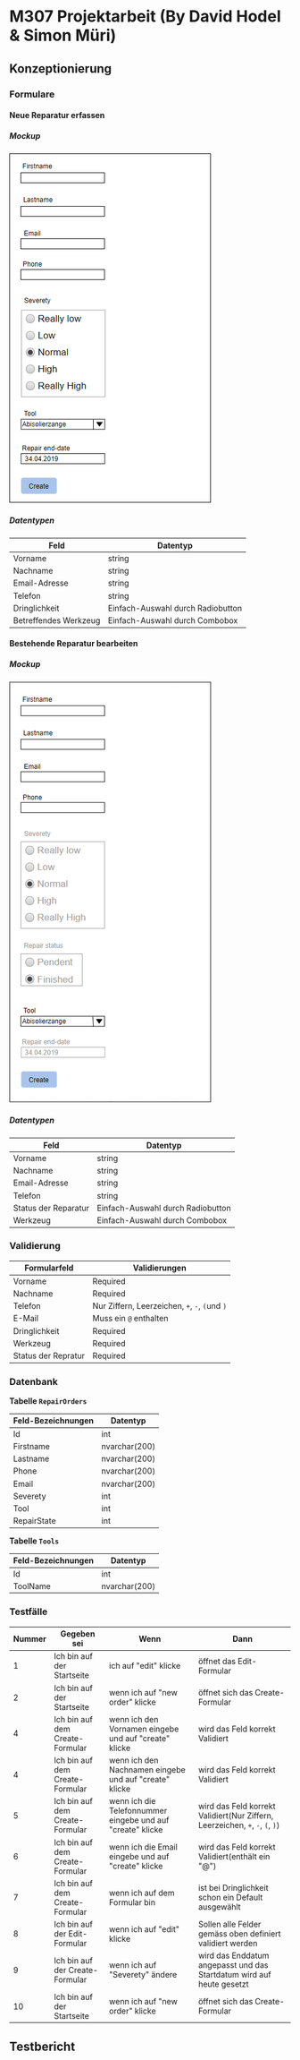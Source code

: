 # M307 Projektarbeit (By David Hodel & Simon Müri)

## Konzeptionierung

### Formulare

#### Neue Reparatur erfassen

##### Mockup

![Create-Formular](./img/create_formular.png)

##### Datentypen

| Feld                  | Datentyp                          |
|-----------------------|-----------------------------------|
| Vorname               | string                            |
| Nachname              | string                            |
| Email-Adresse         | string                            |
| Telefon               | string                            |
| Dringlichkeit         | Einfach-Auswahl durch Radiobutton |
| Betreffendes Werkzeug | Einfach-Auswahl durch Combobox    |

#### Bestehende Reparatur bearbeiten

##### Mockup

![Edit-Formular](./img/edit_formular.png)

##### Datentypen

| Feld                 | Datentyp                          |
|----------------------|-----------------------------------|
| Vorname              | string                            |
| Nachname             | string                            |
| Email-Adresse        | string                            |
| Telefon              | string                            |
| Status der Reparatur | Einfach-Auswahl durch Radiobutton |
| Werkzeug             | Einfach-Auswahl durch Combobox    |

### Validierung

| Formularfeld        | Validierungen                                  |
|---------------------|------------------------------------------------|
| Vorname             | Required                                       |
| Nachname            | Required                                       |
| Telefon             | Nur Ziffern, Leerzeichen, `+`, `-`, `(`und `)` |
| E-Mail              | Muss ein `@` enthalten                         |
| Dringlichkeit       | Required                                       |
| Werkzeug            | Required                                       |
| Status der Repratur | Required                                       |

### Datenbank

**Tabelle `RepairOrders`**

| Feld-Bezeichnungen | Datentyp      |
|--------------------|---------------|
| Id                 | int           |
| Firstname          | nvarchar(200) |
| Lastname           | nvarchar(200) |
| Phone              | nvarchar(200) |
| Email              | nvarchar(200) |
| Severety           | int           |
| Tool               | int           |
| RepairState        | int           |

**Tabelle `Tools`**

| Feld-Bezeichnungen | Datentyp      |
|--------------------|---------------|
| Id                 | int           |
| ToolName           | nvarchar(200) |

### Testfälle

| Nummer | Gegeben sei                     | Wenn                                                       | Dann                                                                          |
|--------|---------------------------------|------------------------------------------------------------|-------------------------------------------------------------------------------|
| 1      | Ich bin auf der Startseite      | ich auf "edit" klicke                                      | öffnet das Edit-Formular                                                      |
| 2      | Ich bin auf der Startseite      | wenn ich auf "new order" klicke                            | öffnet sich das Create-Formular                                               |
| 4      | Ich bin auf dem Create-Formular | wenn ich den Vornamen eingebe und auf "create" klicke      | wird das Feld korrekt Validiert                                               |
| 4      | Ich bin auf dem Create-Formular | wenn ich den Nachnamen eingebe und auf "create" klicke     | wird das Feld korrekt Validiert                                               |
| 5      | Ich bin auf dem Create-Formular | wenn ich die Telefonnummer eingebe und auf "create" klicke | wird das Feld korrekt Validiert(Nur Ziffern, Leerzeichen, `+`, `-`, `(`, `)`) |
| 6      | Ich bin auf dem Create-Formular | wenn ich die Email eingebe und auf "create" klicke         | wird das Feld korrekt Validiert(enthält ein "@")                              |
| 7      | Ich bin auf dem Create-Formular | wenn ich auf dem Formular bin                              | ist bei Dringlichkeit schon ein Default ausgewählt                            |
| 8      | Ich bin auf der Edit-Formular   | wenn ich auf "edit" klicke                                 | Sollen alle Felder gemäss oben definiert validiert werden                     |
| 9      | Ich bin auf der Create-Formular | wenn ich auf "Severety" ändere                             | wird das Enddatum angepasst und das Startdatum wird auf heute gesetzt         |
| 10     | Ich bin auf der Startseite      | wenn ich auf "new order" klicke                            | öffnet sich das Create-Formular                                               |

## Testbericht